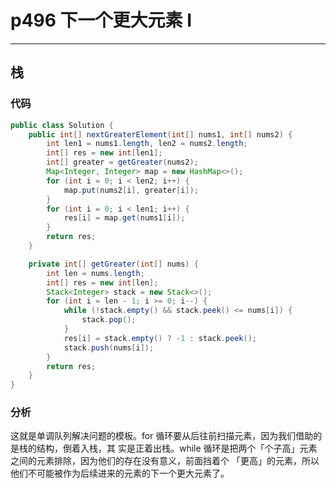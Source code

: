 # p496 下一个更大元素 I
---

## 栈

### 代码

```java
public class Solution {
    public int[] nextGreaterElement(int[] nums1, int[] nums2) {
        int len1 = nums1.length, len2 = nums2.length;
        int[] res = new int[len1];
        int[] greater = getGreater(nums2);
        Map<Integer, Integer> map = new HashMap<>();
        for (int i = 0; i < len2; i++) {
            map.put(nums2[i], greater[i]);
        }
        for (int i = 0; i < len1; i++) {
            res[i] = map.get(nums1[i]);
        }
        return res;
    }

    private int[] getGreater(int[] nums) {
        int len = nums.length;
        int[] res = new int[len];
        Stack<Integer> stack = new Stack<>();
        for (int i = len - 1; i >= 0; i--) {
            while (!stack.empty() && stack.peek() <= nums[i]) {
                stack.pop();
            }
            res[i] = stack.empty() ? -1 : stack.peek();
            stack.push(nums[i]);
        }
        return res;
    }
}
```

### 分析

这就是单调队列解决问题的模板。for 循环要从后往前扫描元素，因为我们借助的是栈的结构，倒着⼊栈，其
实是正着出栈。while 循环是把两个「个⼦⾼」元素之间的元素排除，因为他们的存在没有意义，前⾯挡着个
「更⾼」的元素，所以他们不可能被作为后续进来的元素的下⼀个更⼤元素了。
